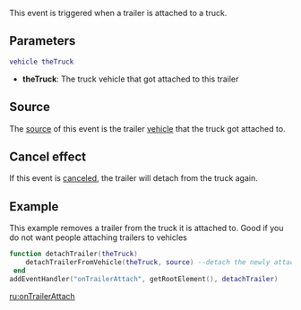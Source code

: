 This event is triggered when a trailer is attached to a truck.

Parameters
----------

``` lua
vehicle theTruck
```

-   **theTruck**: The truck vehicle that got attached to this trailer

Source
------

The [source](/docs/event_system#event_source.md "wikilink") of this event is the trailer [vehicle](/docs/vehicle.md "wikilink") that the truck got attached to.

Cancel effect
-------------

If this event is [canceled](/docs/event_system#canceling.md "wikilink"), the trailer will detach from the truck again.

Example
-------

This example removes a trailer from the truck it is attached to. Good if you do not want people attaching trailers to vehicles

``` lua
function detachTrailer(theTruck)
    detachTrailerFromVehicle(theTruck, source) --detach the newly attached trailer
 end
addEventHandler("onTrailerAttach", getRootElement(), detachTrailer)
```

[ru:onTrailerAttach](/docs/ru-ontrailerattach.md "wikilink")
